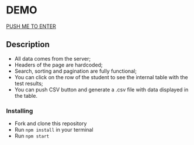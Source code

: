 # DEMO

[PUSH ME TO ENTER](https://lem47.github.io/memoria-press-app-test/)

## Description

* All data comes from the server;
* Headers of the page are hardcoded;
* Search, sorting and pagination are fully functional;
* You can click on the row of the student to see the internal table with the test results;
* You can push CSV button and generate a .csv file with data displayed in the table.

### Installing
* Fork and clone this repository
* Run `npm install` in your terminal
* Run `npm start`
